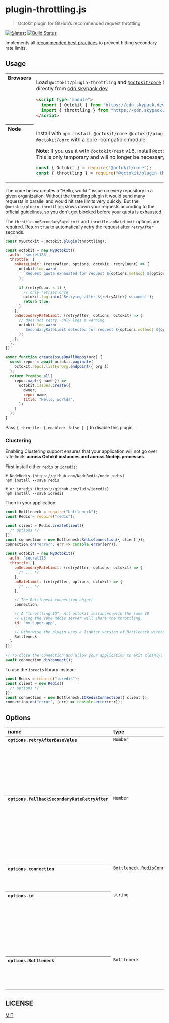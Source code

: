 # plugin-throttling.js

> Octokit plugin for GitHub’s recommended request throttling

[![@latest](https://img.shields.io/npm/v/@octokit/plugin-throttling.svg)](https://www.npmjs.com/package/@octokit/plugin-throttling)
[![Build Status](https://github.com/octokit/plugin-throttling.js/workflows/Test/badge.svg)](https://github.com/octokit/plugin-throttling.js/actions?workflow=Test)

Implements all [recommended best practices](https://docs.github.com/en/rest/guides/best-practices-for-integrators) to prevent hitting secondary rate limits.

## Usage

<table>
<tbody valign=top align=left>
<tr><th>
Browsers
</th><td width=100%>

Load `@octokit/plugin-throttling` and [`@octokit/core`](https://github.com/octokit/core.js) (or core-compatible module) directly from [cdn.skypack.dev](https://cdn.skypack.dev)

```html
<script type="module">
  import { Octokit } from "https://cdn.skypack.dev/@octokit/core";
  import { throttling } from "https://cdn.skypack.dev/@octokit/plugin-throttling";
</script>
```

</td></tr>
<tr><th>
Node
</th><td>

Install with `npm install @octokit/core @octokit/plugin-throttling`. Optionally replace `@octokit/core` with a core-compatible module.

**Note**: If you use it with `@octokit/rest` v16, install `@octokit/core` as a devDependency. This is only temporary and will no longer be necessary with `@octokit/rest` v17.

```js
const { Octokit } = require("@octokit/core");
const { throttling } = require("@octokit/plugin-throttling");
```

</td></tr>
</tbody>
</table>

The code below creates a "Hello, world!" issue on every repository in a given organization. Without the throttling plugin it would send many requests in parallel and would hit rate limits very quickly. But the `@octokit/plugin-throttling` slows down your requests according to the official guidelines, so you don't get blocked before your quota is exhausted.

The `throttle.onSecondaryRateLimit` and `throttle.onRateLimit` options are required. Return `true` to automatically retry the request after `retryAfter` seconds.

```js
const MyOctokit = Octokit.plugin(throttling);

const octokit = new MyOctokit({
  auth: `secret123`,
  throttle: {
    onRateLimit: (retryAfter, options, octokit, retryCount) => {
      octokit.log.warn(
        `Request quota exhausted for request ${options.method} ${options.url}`
      );

      if (retryCount < 1) {
        // only retries once
        octokit.log.info(`Retrying after ${retryAfter} seconds!`);
        return true;
      }
    },
    onSecondaryRateLimit: (retryAfter, options, octokit) => {
      // does not retry, only logs a warning
      octokit.log.warn(
        `SecondaryRateLimit detected for request ${options.method} ${options.url}`
      );
    },
  },
});

async function createIssueOnAllRepos(org) {
  const repos = await octokit.paginate(
    octokit.repos.listForOrg.endpoint({ org })
  );
  return Promise.all(
    repos.map(({ name }) =>
      octokit.issues.create({
        owner,
        repo: name,
        title: "Hello, world!",
      })
    )
  );
}
```

Pass `{ throttle: { enabled: false } }` to disable this plugin.

### Clustering

Enabling Clustering support ensures that your application will not go over rate limits **across Octokit instances and across Nodejs processes**.

First install either `redis` or `ioredis`:

```
# NodeRedis (https://github.com/NodeRedis/node_redis)
npm install --save redis

# or ioredis (https://github.com/luin/ioredis)
npm install --save ioredis
```

Then in your application:

```js
const Bottleneck = require("bottleneck");
const Redis = require("redis");

const client = Redis.createClient({
  /* options */
});
const connection = new Bottleneck.RedisConnection({ client });
connection.on("error", err => console.error(err));

const octokit = new MyOctokit({
  auth: 'secret123'
  throttle: {
    onSecondaryRateLimit: (retryAfter, options, octokit) => {
      /* ... */
    },
    onRateLimit: (retryAfter, options, octokit) => {
      /* ... */
    },

    // The Bottleneck connection object
    connection,

    // A "throttling ID". All octokit instances with the same ID
    // using the same Redis server will share the throttling.
    id: "my-super-app",

    // Otherwise the plugin uses a lighter version of Bottleneck without Redis support
    Bottleneck
  }
});

// To close the connection and allow your application to exit cleanly:
await connection.disconnect();
```

To use the `ioredis` library instead:

```js
const Redis = require("ioredis");
const client = new Redis({
  /* options */
});
const connection = new Bottleneck.IORedisConnection({ client });
connection.on("error", (err) => console.error(err));
```

## Options

<table>
  <thead align=left>
    <tr>
      <th>
        name
      </th>
      <th>
        type
      </th>
      <th width=100%>
        description
      </th>
    </tr>
  </thead>
  <tbody align=left valign=top>
    <tr>
      <th>
        <code>options.retryAfterBaseValue</code>
      </th>
      <td>
        <code>Number</code>
      </td>
      <td>
        Number of milliseconds that will be used to multiply the time to wait based on `retry-after` or `x-ratelimit-reset` headers. Defaults to <code>1000</code>
      </td>
    </tr>
    <tr>
      <th>
        <code>options.fallbackSecondaryRateRetryAfter</code>
      </th>
      <td>
        <code>Number</code>
      </td>
      <td>
        Number of seconds to wait until retrying a request in case a secondary rate limit is hit and no <code>retry-after</code> header was present in the response. Defaults to <code>60</code>
      </td>
    </tr>
    <tr>
      <th>
        <code>options.connection</code>
      </th>
      <td>
        <code>Bottleneck.RedisConnection</code>
      </td>
      <td>
        A Bottleneck connection instance. See <a href="#clustering">Clustering</a> above.
      </td>
    </tr>
    <tr>
      <th>
        <code>options.id</code>
      </th>
      <td>
        <code>string</code>
      </td>
      <td>
        A "throttling ID". All octokit instances with the same ID using the same Redis server will share the throttling. See <a href="#clustering">Clustering</a> above. Defaults to <code>no-id</code>.
      </td>
    </tr>
    <tr>
      <th>
        <code>options.Bottleneck</code>
      </th>
      <td>
        <code>Bottleneck</code>
      </td>
      <td>
        Bottleneck constructor. See <a href="#clustering">Clustering</a> above. Defaults to `bottleneck/light`.
      </td>
    </tr>
  </tbody>
</table>

## LICENSE

[MIT](LICENSE)
